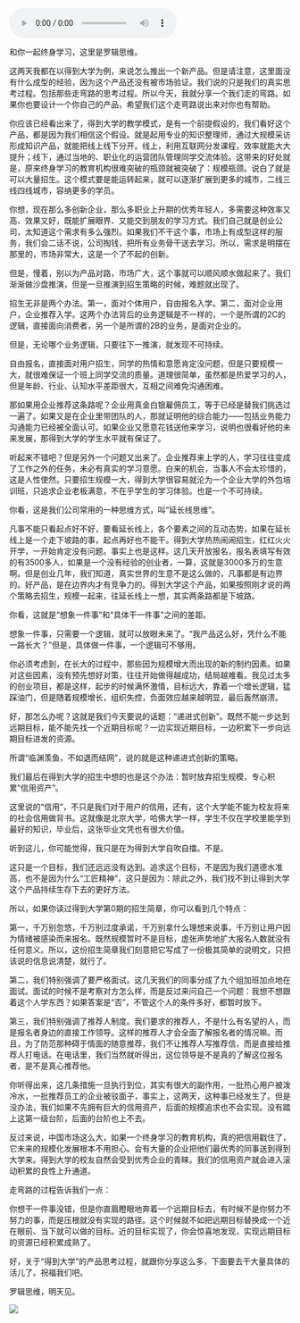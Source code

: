 <audio src="http://igetoss.cdn.igetget.com/mp3/201809/11/201809112144003649562163.mp3" controls="controls">您的浏览器不支持 audio 标签。</audio><p>和你一起终身学习，这里是罗辑思维。</p><p>这两天我都在以得到大学为例，来说怎么推出一个新产品。但是请注意，这里面没有什么成型的经验，因为这个产品还没有被市场验证。我们说的只是我们的真实思考过程。包括那些走弯路的思考过程。所以今天，我就分享一个我们走的弯路。如果你也要设计一个你自己的产品，希望我们这个走弯路说出来对你也有帮助。</p><p>你应该已经看出来了，得到大学的教学模式，是有一个前提假设的，我们看好这个产品，都是因为我们相信这个假设。就是起用专业的知识整理师，通过大规模采访形成知识产品，就能把线上线下分开。线上，利用互联网分发课程，效率就能大大提升；线下，通过当地的、职业化的运营团队管理同学交流体验。这带来的好处就是，原来终身学习的教育机构很难突破的瓶颈就被突破了：规模瓶颈。说白了就是可以大量招生。这个模式要是能运转起来，就可以逐渐扩展到更多的城市，二线三线四线城市，容纳更多的学员。</p><p>你想，现在那么多创新企业，那么多职业上升期的优秀年轻人，多需要这种效率又高、效果又好，既能扩展眼界、又能交到朋友的学习方式。我们自己就是创业公司，太知道这个需求有多么强烈。如果我们不干这个事，市场上有成型这样的服务，我们会二话不说，公司掏钱，把所有业务骨干送去学习。所以，需求是明摆在那里的，市场非常大，这是一个了不起的创新。</p><p>但是，慢着，别以为产品对路，市场广大，这个事就可以顺风顺水做起来了。我们渐渐做沙盘推演，但是一旦推演到招生策略的时候，难题就出现了。</p><p>招生无非是两个办法。第一，面对个体用户，自由报名入学。第二，面对企业用户，企业推荐入学。这两个办法背后的业务逻辑是不一样的，一个是所谓的2C的逻辑，直接面向消费者，另一个是所谓的2B的业务，是面对企业的。</p><p>但是，无论哪个业务逻辑，只要往下一推演，就发现不可持续。</p><p>自由报名，直接面对用户招生，同学的热情和意愿肯定没问题，但是只要规模一大，就很难保证一个班上同学交流的质量。道理很简单，虽然都是热爱学习的人，但是年龄、行业、认知水平差距很大，互相之间难免沟通困难。</p><p>那如果用企业推荐这条路呢？企业用真金白银雇佣员工，等于已经是替我们挑选过一遍了。如果又是在企业里带团队的人，那就证明他的综合能力——包括业务能力沟通能力已经被全面认可。如果企业又愿意花钱送他来学习，说明也很看好他的未来发展，那得到大学的学生水平就有保证了。</p><p>听起来不错吧？但是另外一个问题又出来了。企业推荐来上学的人，学习往往变成了工作之外的任务，未必有真实的学习意愿。白来的机会，当事人不会太珍惜的，这是人性使然。只要招生规模一大，得到大学很容易就沦为一个企业大学的外包培训班，只追求企业老板满意，不在乎学生的学习体验。也是一个不可持续。</p><p>你看，这是我们公司常用的一种思维方式，叫“延长线思维”。</p><p>凡事不能只看起点好不好，要看延长线上，各个要素之间的互动态势，如果在延长线上是一个走下坡路的事，起点再好也不能干。得到大学热热闹闹招生，红红火火开学，一开始肯定没有问题。事实上也是这样。这几天开放报名，报名表填写有效的有3500多人，如果是一个没有经验的创业者，一算，这就是3000多万的生意啊。但是创业几年，我们知道，真实世界的生意不是这么做的，凡事都是有边界的。好产品，是在边界内才有竞争力的。得到大学这个产品，如果按照刚才说的两个策略去招生，规模一起来，往延长线上一想，其实两条路都是下坡路。</p><p>你看，这就是“想象一件事”和“具体干一件事”之间的差距。</p><p>想象一件事，只需要一个逻辑，就可以放眼未来了。“我产品这么好，凭什么不能一路长大？”但是，具体做一件事，一个逻辑可不够用。</p><p>你必须考虑到，在长大的过程中，那些因为规模增大而出现的新的制约因素。如果对这些因素，没有预先想好对策，往往开始做得越成功，结局越难看。我见过太多的创业项目，都是这样，起步的时候满怀激情，目标远大，靠着一个增长逻辑，猛踩油门，但是随着规模增长，组织失控，负面效应越来越明显，最后轰然崩溃。</p><p>好，那怎么办呢？这就是我们今天要说的话题：“递进式创新”。既然不能一步达到远期目标，能不能先找一个近期目标呢？一边实现近期目标，一边积累下一步向远期目标进发的资源。</p><p>所谓“临渊羡鱼，不如退而结网”，说的就是这种递进式创新的策略。</p><p>我们最后在得到大学的招生中想的也是这个办法：暂时放弃招生规模，专心积累“信用资产”。</p><p>这里说的“信用”，不只是我们对于用户的信用，还有，这个大学能不能为校友将来的社会信用做背书。这就像是北京大学，哈佛大学一样，学生不仅在学校里能学到最好的知识，毕业后，这张毕业文凭也有很大价值。</p><p>听到这儿，你可能觉得，我只是在为得到大学自吹自擂。不是。</p><p>这只是一个目标，我们还远远没有达到。追求这个目标，不是因为我们道德水准高，也不是因为什么“工匠精神”，这只是因为：除此之外，我们找不到让得到大学这个产品持续生存下去的更好方法。</p><p>所以，如果你读过得到大学第0期的招生简章，你可以看到几个特点：</p><p>第一，千万别忽悠，千万别过度承诺，千万别拿什么理想来说事，千万别让用户因为情绪被感染而来报名。既然规模暂时不是目标，虚张声势地扩大报名人数就没有任何意义。所以，这份招生简章我们刻意把它写成了一份极其简单的说明文，只把该说的信息说清楚，就行了。</p><p>第二，我们特别强调了要严格面试。这几天我们的同事分成了九个组加班加点地在面试。面试的时候不是考察对方怎么样，而是反过来问自己一个问题：我想不想跟着这个人学东西？如果答案是“否”，不管这个人的条件多好，都暂时放下。</p><p>第三，我们特别强调了推荐人制度。我们要求的推荐人，不是什么有名望的人，而是报名者身边的直接工作领导。这样的推荐人才会全面了解报名者的情况嘛。而且，为了防范那种碍于情面的随意推荐，我们不让推荐人写推荐信，而是直接给推荐人打电话。在电话里，我们当然就听得出，这位领导是不是真的了解这位报名者，是不是真心推荐他。</p><p>你听得出来，这几条措施一旦执行到位，其实有很大的副作用，一批热心用户被泼冷水，一批推荐员工的企业被驳面子，事实上，这两天，这种事已经发生了。但是没办法，我们如果不先拥有巨大的信用资产，后面的规模追求也不会实现。没有踏上这第一级台阶，后面的台阶也上不去。</p><p>反过来说，中国市场这么大，如果一个终身学习的教育机构，真的把信用戳住了，它未来的规模化发展根本不用担心。会有大量的企业把他们最优秀的同事送到得到大学来。得到大学的校友自然会受到优秀企业的青睐。我们的信用资产就会进入滚动积累的良性上升通道。</p><p>走弯路的过程告诉我们一点：</p><p>你想干一件事没错，但是你直眉瞪眼地奔着一个远期目标去，有时候不是你努力不努力的事，而是压根就没有实现的路径。这个时候就不如把远期目标替换成一个近在眼前、当下就可以做的目标。近的目标实现了，你会惊喜地发现，实现远期目标的资源已经积累成熟了。</p><p>好，关于“得到大学”的产品思考过程，就跟你分享这么多，下面要去干大量具体的活儿了。祝福我们吧。</p><p>罗辑思维，明天见。</p><img src="https://piccdn.igetget.com/img/201809/11/201809112145138241851817.jpg" />